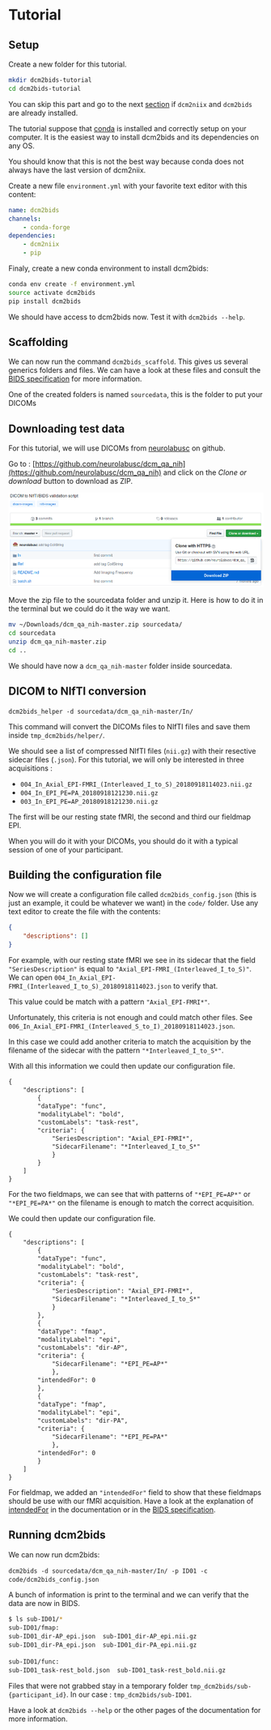 # Tutorial

## Setup

Create a new folder for this tutorial.

```bash
mkdir dcm2bids-tutorial
cd dcm2bids-tutorial
```

You can skip this part and go to the next [section](#scaffolding) if `dcm2niix` and `dcm2bids` are already installed.

The tutorial suppose that [conda][conda] is installed and correctly setup on your computer. It is the easiest way to install dcm2bids and its dependencies on any OS.

You should know that this is not the best way because conda does not always have the last version of dcm2niix.

Create a new file `environment.yml` with your favorite text editor with this content:

```yaml
name: dcm2bids
channels:
    - conda-forge
dependencies:
    - dcm2niix
    - pip
```

Finaly, create a new conda environment to install dcm2bids:

```bash
conda env create -f environment.yml
source activate dcm2bids
pip install dcm2bids
```

We should have access to dcm2bids now. Test it with `dcm2bids --help`.

## Scaffolding

We can now run the command `dcm2bids_scaffold`. This gives us several generics folders and files. We can have a look at these files and consult the [BIDS specification][bids-spec] for more information.

One of the created folders is named `sourcedata`, this is the folder to put your DICOMs

## Downloading test data

For this tutorial, we will use DICOMs from [neurolabusc](https://github.com/neurolabusc) on github.

Go to : [https://github.com/neurolabusc/dcm_qa_nih](https://github.com/neurolabusc/dcm_qa_nih) and click on the *Clone or download* button to download as ZIP.

![dcm_qa_nih_repo](../art/dcm_qa_nih_repo.png)

Move the zip file to the sourcedata folder and unzip it. Here is how to do it in the terminal but we could do it the way we want.

```bash
mv ~/Downloads/dcm_qa_nih-master.zip sourcedata/
cd sourcedata
unzip dcm_qa_nih-master.zip
cd ..
```

We should have now a `dcm_qa_nih-master` folder inside sourcedata.

## DICOM to NIfTI conversion

`dcm2bids_helper -d sourcedata/dcm_qa_nih-master/In/`

This command will convert the DICOMs files to NIfTI files and save them inside `tmp_dcm2bids/helper/`.

We should see a list of compressed NIfTI files (`nii.gz`) with their resective sidecar files (`.json`). For this tutorial, we will only be interested in three acquisitions :

- `004_In_Axial_EPI-FMRI_(Interleaved_I_to_S)_20180918114023.nii.gz`
- `004_In_EPI_PE=PA_20180918121230.nii.gz`
- `003_In_EPI_PE=AP_20180918121230.nii.gz`

The first will be our resting state fMRI, the second and third our fieldmap EPI.

When you will do it with your DICOMs, you should do it with a typical session of one of your participant.

## Building the configuration file

Now we will create a configuration file called `dcm2bids_config.json` (this is just an example, it could be whatever we want) in the `code/` folder. Use any text editor to create the file with the contents:

```json
{
    "descriptions": []
}
```

For example, with our resting state fMRI we see in its sidecar that the field `"SeriesDescription"` is equal to `"Axial_EPI-FMRI_(Interleaved_I_to_S)"`. We can open `004_In_Axial_EPI-FMRI_(Interleaved_I_to_S)_20180918114023.json` to verify that.

This value could be match with a pattern `"Axial_EPI-FMRI*"`.

Unfortunately, this criteria is not enough and could match other files. See `006_In_Axial_EPI-FMRI_(Interleaved_S_to_I)_20180918114023.json`.

In this case we could add another criteria to match the acquisition by the filename of the sidecar with the pattern `"*Interleaved_I_to_S*"`.

With all this information we could then update our configuration file.

```
{
    "descriptions": [
        {
        "dataType": "func",
        "modalityLabel": "bold",
        "customLabels": "task-rest",
        "criteria": {
            "SeriesDescription": "Axial_EPI-FMRI*",
            "SidecarFilename": "*Interleaved_I_to_S*"
            }
        }
    ]
}
```

For the two fieldmaps, we can see that with patterns of `"*EPI_PE=AP*"` or `"*EPI_PE=PA*"` on the filename is enough to match the correct acquisition.

We could then update our configuration file.

```
{
    "descriptions": [
        {
        "dataType": "func",
        "modalityLabel": "bold",
        "customLabels": "task-rest",
        "criteria": {
            "SeriesDescription": "Axial_EPI-FMRI*",
            "SidecarFilename": "*Interleaved_I_to_S*"
            }
        },
        {
        "dataType": "fmap",
        "modalityLabel": "epi",
        "customLabels": "dir-AP",
        "criteria": {
            "SidecarFilename": "*EPI_PE=AP*"
            },
        "intendedFor": 0
        },
        {
        "dataType": "fmap",
        "modalityLabel": "epi",
        "customLabels": "dir-PA",
        "criteria": {
            "SidecarFilename": "*EPI_PE=PA*"
            },
        "intendedFor": 0
        }
    ]
}
```

For fieldmap, we added an `"intendedFor"` field to show that these fieldmaps should be use with our fMRI acquisition. Have a look at the explanation of [intendedFor](../config/#intendedfor) in the documentation or in the [BIDS specification][bids-fmap].

## Running dcm2bids

We can now run dcm2bids:

`dcm2bids -d sourcedata/dcm_qa_nih-master/In/ -p ID01 -c code/dcm2bids_config.json`

A bunch of information is print to the terminal and we can verify that the data are now in BIDS.

```bash
$ ls sub-ID01/*
sub-ID01/fmap:
sub-ID01_dir-AP_epi.json  sub-ID01_dir-AP_epi.nii.gz
sub-ID01_dir-PA_epi.json  sub-ID01_dir-PA_epi.nii.gz

sub-ID01/func:
sub-ID01_task-rest_bold.json  sub-ID01_task-rest_bold.nii.gz
```

Files that were not grabbed stay in a temporary folder `tmp_dcm2bids/sub-{participant_id}`. In our case : `tmp_dcm2bids/sub-ID01`.

Have a look at `dcm2bids --help` or the other pages of the documentation for more information.

[bids-spec]: https://bids-specification.readthedocs.io/en/stable/
[bids-fmap]: https://bids-specification.readthedocs.io/en/stable/04-modality-specific-files/01-magnetic-resonance-imaging-data.html#fieldmap-data
[conda]: https://conda.io/en/latest/miniconda.html
